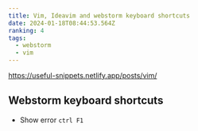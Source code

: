 ```yaml
---
title: Vim, Ideavim and webstorm keyboard shortcuts
date: 2024-01-18T08:44:53.564Z
ranking: 4
tags:
  - webstorm
  - vim
---
```


<https://useful-snippets.netlify.app/posts/vim/>

## Webstorm keyboard shortcuts
- Show error `ctrl F1`